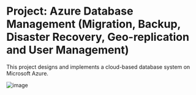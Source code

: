 # Project: Azure Database Management (Migration, Backup, Disaster Recovery, Geo-replication and User Management)

This project designs and implements a cloud-based database system on Microsoft Azure. 

![image](https://github.com/ZCHAnalytics/azure-database-migration319/assets/146954022/c3c2b68b-e73f-42b6-961c-0d1bae802c85)
